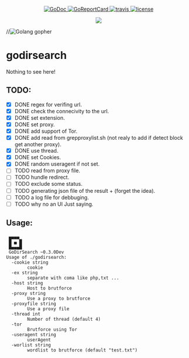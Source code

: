 <p align="center">
    <a href="https://godoc.org/github.com/hihebark/godirsearch">
        <img src="https://godoc.org/github.com/hihebark/godirsearch?status.svg" alt="GoDoc">
    </a>
    <a href="https://goreportcard.com/report/github.com/hihebark/godirsearch">
        <img src="https://goreportcard.com/badge/github.com/hihebark/godirsearch" alt="GoReportCard">
    </a>
    <a href="https://travis-ci.org/hihebark/godirsearch.svg?branch=master">
        <img src="https://travis-ci.org/hihebark/godirsearch.svg?branch=master" alt="travis">
    </a>
    <a href="https://github.com/hihebark/godirsearch/blob/master/LICENSE">
        <img src="https://img.shields.io/aur/license/yaourt.svg" alt="license">
    </a>
</p>

<p align="center">
	<img src="https://golang.org/doc/gopher/pkg.png">
</p>

//![Golang gopher](https://golang.org/doc/gopher/pkg.png)

godirsearch
===========
Nothing to see here!

TODO:
-----

- [x] DONE regex for verifing url.
- [x] DONE check the connecivity to the url.
- [x] DONE set extension.
- [x] DONE set proxy.
- [x] DONE add support of Tor.
- [x] DONE add read from grepproxylist.sh (not realy to add if detect block get another proxy).
- [x] DONE use thread.
- [x] DONE set Cookies.
- [x] DONE random useragent if not set.
- [ ] TODO read from proxy file.
- [ ] TODO hundle redirect.
- [ ] TODO exclude some status.
- [ ] TODO generating json file of the result + (forget the idea).
- [ ] TODO a log file for debbuging.
- [ ] TODO why no an UI Just saying.

Usage:
------

```
 ▄▄▄▄
 █ ▄ █
 █▄▄▄█
 GoDirSearch ~0.3.0Dev
Usage of ./godirsearch:
  -cookie string
    	cookie
  -ex string
    	separate with coma like php,txt ...
  -host string
    	Host to brutforce
  -proxy string
    	Use a proxy to brutforce
  -proxyfile string
    	Use a proxy file
  -thread int
    	Number of thread (default 4)
  -tor
    	Brutforce using Tor
  -useragent string
    	userAgent
  -worlist string
    	wordlist to brutforce (default "test.txt")


```
